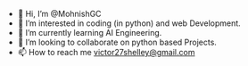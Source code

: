 - 👋 Hi, I’m @MohnishGC
- 👀 I’m interested in coding (in python) and web Development.
- 🌱 I’m currently learning AI Engineering.
- 💞️ I’m looking to collaborate on python based Projects.
- 📫 How to reach me victor27shelley@gmail.com

<!---
MohnishGC/MohnishGC is a ✨ special ✨ repository because its `README.md` (this file) appears on your GitHub profile.
You can click the Preview link to take a look at your changes.
--->
